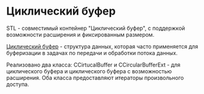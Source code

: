 # Циклический буфер

STL - совместимый контейнер "Циклический буфер", с поддержкой возможности расширения и фиксированным размером.

[Циклический буфер](https://en.wikipedia.org/wiki/Circular_buffer) - структура данных, которая часто применяется для буферизации в задачах по передачи и обработки потока данных.

Реализовано два класса:
CCirtucalBuffer и CCircularBufferExt - для циклического буфера и циклического буфера с возможностью расширения.
Оба класса предоставляют итераторы произвольного доступа.
